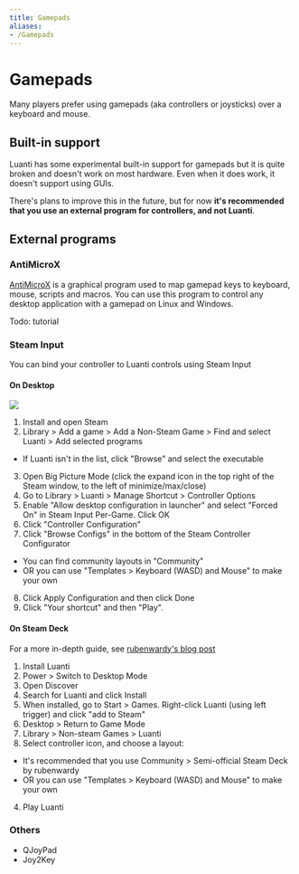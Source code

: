 ```yaml
---
title: Gamepads
aliases:
- /Gamepads
---
```


# Gamepads
Many players prefer using gamepads (aka controllers or joysticks) over a keyboard and mouse.

Built-in support
----------------

Luanti has some experimental built-in support for gamepads but it is quite broken and doesn't work on most hardware. Even when it does work, it doesn't support using GUIs.

There's plans to improve this in the future, but for now **it's recommended that you use an external program for controllers, and not Luanti**.

External programs
-----------------

### AntiMicroX

[AntiMicroX](https://github.com/AntiMicroX/antimicrox/) is a graphical program used to map gamepad keys to keyboard, mouse, scripts and macros. You can use this program to control any desktop application with a gamepad on Linux and Windows.

Todo: tutorial

### Steam Input

You can bind your controller to Luanti controls using Steam Input

#### On Desktop

[![](/images/gamepads/300px-Screenshot_20221217_110713.png)](/images/gamepads/Screenshot_20221217_110713.png)

1.  Install and open Steam
2.  Library > Add a game > Add a Non-Steam Game > Find and select Luanti > Add selected programs
  * If Luanti isn't in the list, click "Browse" and select the executable
3.  Open Big Picture Mode (click the expand icon in the top right of the Steam window, to the left of minimize/max/close)
4.  Go to Library > Luanti > Manage Shortcut > Controller Options
5.  Enable "Allow desktop configuration in launcher" and select "Forced On" in Steam Input Per-Game. Click OK
6.  Click "Controller Configuration"
7.  Click "Browse Configs" in the bottom of the Steam Controller Configurator
  * You can find community layouts in "Community"
  * OR you can use "Templates > Keyboard (WASD) and Mouse" to make your own
8.  Click Apply Configuration and then click Done
9.  Click "Your shortcut" and then "Play".

#### On Steam Deck

For a more in-depth guide, see [rubenwardy's blog post](https://blog.rubenwardy.com/2022/12/02/minetest-steam-deck/#controls)

1.  Install Luanti
  1.  Power > Switch to Desktop Mode
  2.  Open Discover
  3.  Search for Luanti and click Install
  4.  When installed, go to Start > Games. Right-click Luanti (using left trigger) and click "add to Steam"
  5.  Desktop > Return to Game Mode
2.  Library > Non-steam Games > Luanti
3.  Select controller icon, and choose a layout:
  * It's recommended that you use Community > Semi-official Steam Deck by rubenwardy
  * OR you can use "Templates > Keyboard (WASD) and Mouse" to make your own
4.  Play Luanti

### Others

* QJoyPad
* Joy2Key